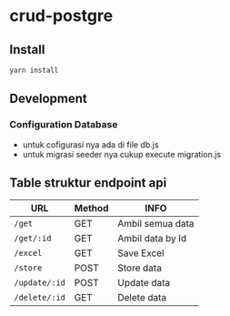 # crud-postgre

## Install
```bash
yarn install
```

## Development

### Configuration Database
- untuk cofigurasi nya ada di file db.js
- untuk migrasi seeder nya cukup execute migration.js

## Table struktur endpoint api
| URL                                              | Method | INFO                              |
| ------------------------------------------------ | ------ | --------------------------------- |
| `/get`                                           | GET    | Ambil semua data                  |
| `/get/:id`                                       | GET    | Ambil data by Id                  |
| `/excel`                                         | GET    | Save Excel                        |
| `/store`                                         | POST   | Store data                        |
| `/update/:id`                                    | POST   | Update data                       |
| `/delete/:id`                                    | GET    | Delete data                       |
